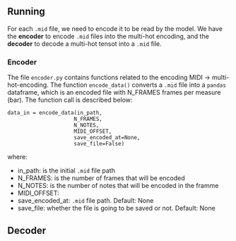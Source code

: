 ## Running

For each ```.mid``` file, we need to encode it to be read by the model.
We have the **encoder** to encode ```.mid``` files into the multi-hot encoding, and the **decoder** to decode a multi-hot tensot into a ```.mid``` file.

### Encoder

The file ```encoder.py``` contains functions related to the encoding MIDI -> multi-hot-encoding.
The function ```encode_data()``` converts a ```.mid``` file into  a ```pandas``` dataframe, which is an encoded file with N_FRAMES frames per measure (bar). The function call is described below:

```python:
data_in = encode_data(in_path,  
                     N_FRAMES, 
                     N_NOTES, 
                     MIDI_OFFSET, 
                     save_encoded_at=None, 
                     save_file=False)
```

where:
* in_path: is the initial ```.mid``` file path
* N_FRAMES: is the number of frames that will be encoded
* N_NOTES: is the number of notes that will be encoded in the framme
* MIDI_OFFSET:  
* save_encoded_at: ```.mid``` file path. Default: None
* save_file: whether the file is going to be saved or not. Default: None


## Decoder


